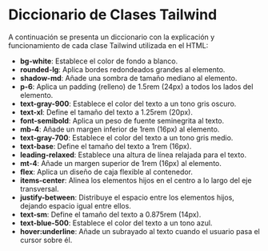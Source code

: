 # Diccionario de Clases Tailwind

A continuación se presenta un diccionario con la explicación y funcionamiento de cada clase Tailwind utilizada en el HTML:

- **bg-white**: Establece el color de fondo a blanco.
- **rounded-lg**: Aplica bordes redondeados grandes al elemento.
- **shadow-md**: Añade una sombra de tamaño mediano al elemento.
- **p-6**: Aplica un padding (relleno) de 1.5rem (24px) a todos los lados del elemento.
- **text-gray-900**: Establece el color del texto a un tono gris oscuro.
- **text-xl**: Define el tamaño del texto a 1.25rem (20px).
- **font-semibold**: Aplica un peso de fuente seminegrita al texto.
- **mb-4**: Añade un margen inferior de 1rem (16px) al elemento.
- **text-gray-700**: Establece el color del texto a un tono gris medio.
- **text-base**: Define el tamaño del texto a 1rem (16px).
- **leading-relaxed**: Establece una altura de línea relajada para el texto.
- **mt-4**: Añade un margen superior de 1rem (16px) al elemento.
- **flex**: Aplica un diseño de caja flexible al contenedor.
- **items-center**: Alinea los elementos hijos en el centro a lo largo del eje transversal.
- **justify-between**: Distribuye el espacio entre los elementos hijos, dejando espacio igual entre ellos.
- **text-sm**: Define el tamaño del texto a 0.875rem (14px).
- **text-blue-500**: Establece el color del texto a un tono azul.
- **hover:underline**: Añade un subrayado al texto cuando el usuario pasa el cursor sobre él.
